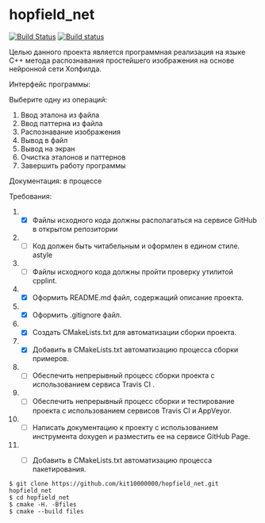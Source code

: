 # hopfield_net
[![Build Status](https://travis-ci.org/kit10000000/BSTTree.svg?branch=develop)](https://travis-ci.org/kit10000000/BSTTree)
[![Build status](https://ci.appveyor.com/api/projects/status/sw6yldb4u6fggkf5?svg=true)](https://ci.appveyor.com/project/kit10000000/bsttree)

Целью данного проекта является программная реализация на языке C++ метода распознавания простейшего изображения на основе нейронной сети Хопфилда.

Интерфейс программы:

Выберите одну из операций:
1. Ввод эталона из файла
2. Ввод паттерна из файла
3. Распознавание изображения
4. Вывод в файл
5. Вывод на экран
6. Очистка эталонов и паттернов
7. Завершить работу программы

Документация: в процессе

Требования:
1. - [x] Файлы исходного кода должны располагаться на сервисе GitHub
в открытом репозитории
2. - [ ] Код должен быть читабельным и оформлен в едином стиле.
astyle
3. - [ ] Файлы исходного кода должны пройти проверку утилитой
cpplint.
4. - [x] Оформить README.md файл, содержащий описание проекта.
5. - [x] Оформить .gitignore файл.
6. - [x] Создать CMakeLists.txt для автоматизации сборки проекта.
7. - [x] Добавить в CMakeLists.txt автоматизацию процесса сборки
примеров.
8. - [ ] Обеспечить непрерывный процесс сборки проекта с
использованием сервиса Travis CI .
9. - [ ] Обеспечить непрерывный процесс сборки и тестирование проекта
с использованием сервисов Travis CI и AppVeyor.
10. - [ ] Написать документацию к проекту с использованием инструмента
doxygen и разместить ее на сервисе GitHub Page.
11. - [ ] Добавить в CMakeLists.txt автоматизацию процесса
пакетирования.


```ShellSession
$ git clone https://github.com/kit10000000/hopfield_net.git hopfield_net
$ cd hopfield_net
$ cmake -H. -Bfiles 
$ cmake --build files
```
